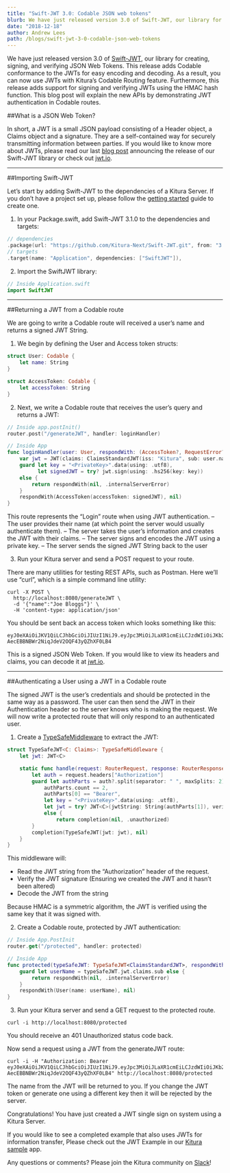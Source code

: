 ```yaml
---
title: "Swift-JWT 3.0: Codable JSON web tokens"
blurb: We have just released version 3.0 of Swift-JWT, our library for creating, signing, and verifying JSON Web Tokens
date: "2018-12-18"
author: Andrew Lees
path: /blogs/swift-jwt-3-0-codable-json-web-tokens
---
```


We have just released version 3.0 of [Swift-JWT](https://github.com/Kitura-Next/Swift-JWT), our library for creating, signing, and verifying JSON Web Tokens. This release adds Codable conformance to the JWTs for easy encoding and decoding. As a result, you can now use JWTs with Kitura’s Codable Routing feature. Furthermore, this release adds support for signing and verifying JWTs using the HMAC hash function. This blog post will explain the new APIs by demonstrating JWT authentication in Codable routes.

##What is a JSON Web Token?

In short, a JWT is a small JSON payload consisting of a Header object, a Claims object and a signature. They are a self-contained way for securely transmitting information between parties. If you would like to know more about JWTs, please read our last [blog post](/blogs/swift-jwt) announcing the release of our Swift-JWT library or check out [jwt.io](https://jwt.io).

---

##Importing Swift-JWT

Let’s start by adding Swift-JWT to the dependencies of a Kitura Server. If you don’t have a project set up, please follow the [getting started](/docs/getting-started/create-server-cli) guide to create one.

1. In your Package.swift, add Swift-JWT 3.1.0 to the dependencies and targets:

```swift
// dependencies
.package(url: "https://github.com/Kitura-Next/Swift-JWT.git", from: "3.1.0")
// targets
.target(name: "Application", dependencies: ["SwiftJWT"]),
```

2. Import the SwiftJWT library:

```swift
// Inside Application.swift
import SwiftJWT
```

---

##Returning a JWT from a Codable route

We are going to write a Codable route will received a user’s name and returns a signed JWT String.

1. We begin by defining the User and Access token structs:

```swift
struct User: Codable {
    let name: String
}

struct AccessToken: Codable {
    let accessToken: String
}
```

2. Next, we write a Codable route that receives the user’s query and returns a JWT:

```swift
// Inside app.postInit()
router.post("/generateJWT", handler: loginHandler)

// Inside App
func loginHandler(user: User, respondWith: (AccessToken?, RequestError?) -> Void) {
    var jwt = JWT(claims: ClaimsStandardJWT(iss: "Kitura", sub: user.name))
    guard let key = "<PrivateKey>".data(using: .utf8),
          let signedJWT = try? jwt.sign(using: .hs256(key: key))
    else {
        return respondWith(nil, .internalServerError)
    }
    respondWith(AccessToken(accessToken: signedJWT), nil)
}
```

This route represents the “Login” route when using JWT authentication.
– The user provides their name (at which point the server would usually authenticate them).
– The server takes the user’s information and creates the JWT with their claims.
– The server signs and encodes the JWT using a private key.
– The server sends the signed JWT String back to the user

3. Run your Kitura server and send a POST request to your route.

There are many utilities for testing REST APIs, such as Postman. Here we’ll use “curl”, which is a simple command line utility:

```
curl -X POST \
  http://localhost:8080/generateJWT \
  -d '{"name":"Joe Bloggs"}' \
  -H 'content-type: application/json'
```

You should be sent back an access token which looks something like this:

```
eyJ0eXAiOiJKV1QiLCJhbGciOiJIUzI1NiJ9.eyJpc3MiOiJLaXR1cmEiLCJzdWIiOiJKb2UgQmxvZ2dzIn0.Q2UbWSsU-AecEBBNBWr2NiqJdeV2OQF43yQZhXF0LB4
```

This is a signed JSON Web Token. If you would like to view its headers and claims, you can decode it at [jwt.io](https://jwt.io).

---

##Authenticating a User using a JWT in a Codable route

The signed JWT is the user’s credentials and should be protected in the same way as a password. The user can then send the JWT in their Authentication header so the server knows who is making the request. We will now write a protected route that will only respond to an authenticated user.

1. Create a [TypeSafeMiddleware](/blogs/type-safe-middleware) to extract the JWT:

```swift
struct TypeSafeJWT<C: Claims>: TypeSafeMiddleware {
    let jwt: JWT<C>

    static func handle(request: RouterRequest, response: RouterResponse, completion: @escaping (TypeSafeJWT?, RequestError?) -> Void) {
        let auth = request.headers["Authorization"]
        guard let authParts = auth?.split(separator: " ", maxSplits: 2),
            authParts.count == 2,
            authParts[0] == "Bearer",
            let key = "<PrivateKey>".data(using: .utf8),
            let jwt = try? JWT<C>(jwtString: String(authParts[1]), verifier: .hs256(key: key))
            else {
                return completion(nil, .unauthorized)
        }
        completion(TypeSafeJWT(jwt: jwt), nil)
    }
}
```

This middleware will:
* Read the JWT string from the “Authorization” header of the request.
* Verify the JWT signature (Ensuring we created the JWT and it hasn’t been altered)
* Decode the JWT from the string

Because HMAC is a symmetric algorithm, the JWT is verified using the same key that it was signed with.

2. Create a Codable route, protected by JWT authentication:

```swift
// Inside App.PostInit
router.get("/protected", handler: protected)

// Inside App
func protected(typeSafeJWT: TypeSafeJWT<ClaimsStandardJWT>, respondWith: (User?, RequestError?) -> Void) {
    guard let userName = typeSafeJWT.jwt.claims.sub else {
        return respondWith(nil, .internalServerError)
    }
    respondWith(User(name: userName), nil)
}
```

3. Run your Kitura server and send a GET request to the protected route.

```
curl -i http://localhost:8080/protected
```

You should receive an 401 Unauthorized status code back.

Now send a request using a JWT from the generateJWT route:

```
curl -i -H "Authorization: Bearer eyJ0eXAiOiJKV1QiLCJhbGciOiJIUzI1NiJ9.eyJpc3MiOiJLaXR1cmEiLCJzdWIiOiJKb2UgQmxvZ2dzIn0.Q2UbWSsU-AecEBBNBWr2NiqJdeV2OQF43yQZhXF0LB4" http://localhost:8080/protected
```

The name from the JWT will be returned to you. If you change the JWT token or generate one using a different key then it will be rejected by the server.

Congratulations! You have just created a JWT single sign on system using a Kitura Server.

If you would like to see a completed example that also uses JWTs for information transfer, Please check out the JWT Example in our [Kitura sample](https://github.com/Kitura-Next/Kitura-Sample) app.

Any questions or comments? Please join the Kitura community on [Slack](http://swift-at-ibm-slack.mybluemix.net/?cm_sp=dw-bluemix-_-swift-_-devcenter&_ga=2.159686845.186671014.1570626561-1743126121.1570022962)!
